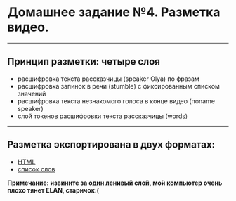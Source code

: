 # Домашнее задание №4. Разметка видео.
****************

## Принцип разметки: четыре слоя

* расшифровка текста рассказчицы (speaker Olya) по фразам
* расшифровка запинок в речи (stumble) с фиксированным списком значений
* расшифровка текста незнакомого голоса в конце видео (noname speaker)
* слой токенов расшифровки текста рассказчицы (words)
****************

## Разметка экспортирована в двух форматах:
 
 * [HTML](dz4/dz4.html)
 * [список слов](dz4/dz4.txt) 

**Примечание: извините за один ленивый слой, мой компьютер очень плохо тянет ELAN, старичок:(**
